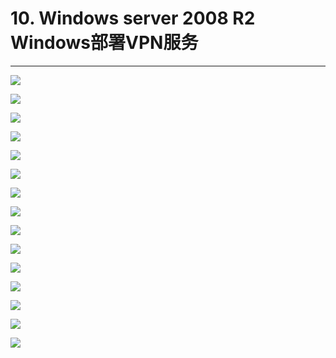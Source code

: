 # 10. Windows server 2008 R2 Windows部署VPN服务

---

![](/windows/win2008R2/appserver/image/vpn-1.png)

![](/windows/win2008R2/appserver/image/vpn-2.png)

![](/windows/win2008R2/appserver/image/vpn-3.png)

![](/windows/win2008R2/appserver/image/vpn-4.png)

![](/windows/win2008R2/appserver/image/vpn-5.png)

![](/windows/win2008R2/appserver/image/vpn-6.png)

![](/windows/win2008R2/appserver/image/vpn-7.png)

![](/windows/win2008R2/appserver/image/vpn-8.png)

![](/windows/win2008R2/appserver/image/vpn-9.png)

![](/windows/win2008R2/appserver/image/vpn-10.png)

![](/windows/win2008R2/appserver/image/vpn-11.png)

![](/windows/win2008R2/appserver/image/vpn-13.png)

![](/windows/win2008R2/appserver/image/vpn-12.png)

![](/windows/win2008R2/appserver/image/vpn-15.png)

![](/windows/win2008R2/appserver/image/vpn-16.png)

